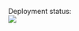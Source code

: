 Deployment status: <br>
<img src="https://github.com/Muzzler/muzzle/workflows/MyTestWorkflow/badge.svg?branch=master"><br>

